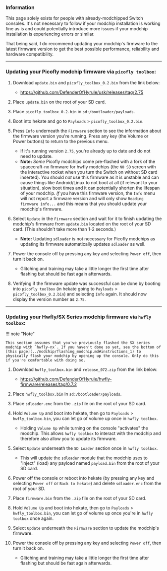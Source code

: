 ### **Information**

This page solely exists for people with already-modchipped Switch consoles. It's not necessary to follow if your modchip installation is working fine as is and could potentially introduce more issues if your modchip installation is experiencing errors or similar.

That being said, I do recommend updating your modchip's firmware to the latest firmware version to get the best possible performance, reliability and hardware compatibility.

-----

### **Updating your Picofly modchip firmware via `picofly toolbox`:**

1. Download `update.bin` and `picofly_toolbox_0.2.bin` from the link below:

    - <a href="https://github.com/DefenderOfHyrule/usk/releases/tag/2.75">https://github.com/DefenderOfHyrule/usk/releases/tag/2.75</a>

2. Place `update.bin` on the root of your SD card.

3. Place `picofly_toolbox_0.2.bin` in `sd:/bootloader/payloads`.

4. Boot into hekate and go to `Payloads` > `picofly_toolbox_0.2.bin`.

5. Press `Info` underneath the `Firmware` section to see the information about the firmware version you're running. Press any key (the Volume or Power buttons) to return to the previous menu.
    - If it's running version `2.75`, you're already up to date and do not need to update.
    - **Note:** *Some* Picofly modchips come pre-flashed with a fork of the spacecraft-nx firmware for hwfly modchips (the `NO SD` screen with the interactive rocket when you turn the Switch on without SD card inserted). You should *not* use this firmware as it is unstable and can cause things like Android/Linux to not boot at all (if relevant to your situation), slow boot times and it can potentially shorten the lifespan of your modchip. *If* you have this firmware version, the `Info` menu will not report a firmware version and will only show `Reading firmware info...` and this means that you should update your modchip's firmware.

6. Select `Update` in the `Firmware` section and wait for it to finish updating the modchip's firmware from `update.bin` located on the root of your SD card. (This shouldn't take more than 1-2 seconds.)

    - **Note:** Updating `sdloader` is not necessary for Picofly modchips as updating its firmware automatically updates `sdloader` as well.

7. Power the console off by pressing any key and selecting `Power off`, then turn it back on.

    - Glitching and training may take a little longer the first time after flashing but should be fast again afterwards.

8. Verifying if the firmware update was successful can be done by booting into `picofly toolbox` (in hekate going to `Payloads` > `picofly_toolbox_0.2.bin`) and selecting `Info` again. It should now display the version number as `2.75`.

-----

### **Updating your Hwfly/SX Series modchip firmware via `hwfly toolbox`:**

!!! note "Note"

    This section assumes that you've previously flashed the SX series modchip with `hwfly-nx`. If you haven't done so yet, see the bottom of [this page](../modchip/flashing_modchip.md#instructions_1) to physically flash your modchip by opening up the console. Only do this if you're comfortable with doing so.

1. Download `hwfly_toolbox.bin` and `release_072.zip` from the link below:

    - <a href="https://github.com/DefenderOfHyrule/hwfly-firmware/releases/tag/0.7.2">https://github.com/DefenderOfHyrule/hwfly-firmware/releases/tag/0.7.2</a>

2. Place `hwfly_toolbox.bin` in `sd:/bootloader/payloads`.

3. Place `sdloader.enc` from the `.zip` file on the root of your SD card.

4. Hold `Volume Up` and boot into hekate, then go to `Payloads` > `hwfly_toolbox.bin`, you can let go of volume up once in `hwfly toolbox`.

    - Holding `Volume Up` while turning on the console "activates" the modchip. This allows `hwfly toolbox` to interact with the modchip and therefore also allow you to update its firmware.

5. Select `Update` underneath the `SD Loader` section once in `hwfly toolbox`.

    - This will update the `sdloader` module that the modchip uses to "inject" (load) any payload named `payload.bin` from the root of your SD card.

6. Power off the console or reboot into hekate (by pressing any key and selecting `Power off` or `Back to hekate`) and delete `sdloader.enc` from the root of your SD.

7. Place `firmware.bin` from the `.zip` file on the root of your SD card.

8. Hold `Volume Up` and boot into hekate, then go to `Payloads` > `hwfly_toolbox.bin`, you can let go of volume up once you're in `hwfly toolbox` once again.

9. Select `Update` underneath the `Firmware` section to update the modchip's firmware.

10. Power the console off by pressing any key and selecting `Power off`, then turn it back on.

    - Glitching and training may take a little longer the first time after flashing but should be fast again afterwards.
